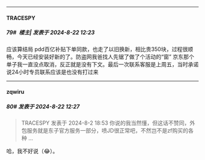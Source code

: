 ﻿
*****

####  TRACESPY  
##### 79#         楼主| 发表于 2024-8-22 12:23

应该算结局
pdd百亿补贴下单同款，也走了以旧换新，相比贵350块，过程很顺畅，今天已经安装好新的了。防盗网我爸找人先锯了做了个活动的“窗”
京东那个单子我一直没点取消，反正就是没有下文。最后一次联系客服是上周五，当时承诺说24小时专员联系应该是也没有打过来

*****

####  zqwiru  
##### 80#       发表于 2024-8-22 12:27

<blockquote>TRACESPY 发表于 2024-8-2 18:53
你说的我当然懂，但这话不赞同，外包服务就是东子官方服务一部分，喷JD很正常吧，不然岂不是zf购买的各种 ...</blockquote>
哈，我不好说（😂）。

